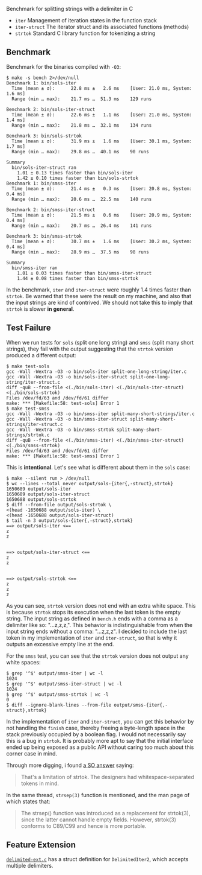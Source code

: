 Benchmark for splitting strings with a delimiter in C

- `iter`
  Management of iteration states in the function stack
- `iter-struct`
  The iterator struct and its associated functions (methods)
- `strtok`
  Standard C library function for tokenizing a string

## Benchmark

Benchmark for the binaries compiled with `-O3`:

```
$ make -s bench 2>/dev/null
Benchmark 1: bin/sols-iter
  Time (mean ± σ):      22.8 ms ±   2.6 ms    [User: 21.0 ms, System: 1.6 ms]
  Range (min … max):    21.7 ms …  51.3 ms    129 runs

Benchmark 2: bin/sols-iter-struct
  Time (mean ± σ):      22.6 ms ±   1.1 ms    [User: 21.0 ms, System: 1.4 ms]
  Range (min … max):    21.8 ms …  32.1 ms    134 runs

Benchmark 3: bin/sols-strtok
  Time (mean ± σ):      31.9 ms ±   1.6 ms    [User: 30.1 ms, System: 1.7 ms]
  Range (min … max):    29.8 ms …  40.1 ms    90 runs

Summary
  bin/sols-iter-struct ran
    1.01 ± 0.13 times faster than bin/sols-iter
    1.42 ± 0.10 times faster than bin/sols-strtok
Benchmark 1: bin/smss-iter
  Time (mean ± σ):      21.4 ms ±   0.3 ms    [User: 20.8 ms, System: 0.4 ms]
  Range (min … max):    20.6 ms …  22.5 ms    140 runs

Benchmark 2: bin/smss-iter-struct
  Time (mean ± σ):      21.5 ms ±   0.6 ms    [User: 20.9 ms, System: 0.4 ms]
  Range (min … max):    20.7 ms …  26.4 ms    141 runs

Benchmark 3: bin/smss-strtok
  Time (mean ± σ):      30.7 ms ±   1.6 ms    [User: 30.2 ms, System: 0.4 ms]
  Range (min … max):    28.9 ms …  37.5 ms    98 runs

Summary
  bin/smss-iter ran
    1.01 ± 0.03 times faster than bin/smss-iter-struct
    1.44 ± 0.08 times faster than bin/smss-strtok
```

In the benchmark, `iter` and `iter-struct` were roughly 1.4 times faster than
`strtok`. Be warned that these were the result on my machine, and also that the
input strings are kind of contrived. We should not take this to imply that
`strtok` is slower **in general**.

## Test Failure

When we run tests for `sols` (split one long string) and `smss` (split many
short strings), they fail with the output suggesting that the `strtok` version
produced a different output:

```
$ make test-sols
gcc -Wall -Wextra -O3 -o bin/sols-iter split-one-long-string/iter.c
gcc -Wall -Wextra -O3 -o bin/sols-iter-struct split-one-long-string/iter-struct.c
diff -quB --from-file <(./bin/sols-iter) <(./bin/sols-iter-struct) <(./bin/sols-strtok)
Files /dev/fd/63 and /dev/fd/61 differ
make: *** [Makefile:58: test-sols] Error 1
$ make test-smss
gcc -Wall -Wextra -O3 -o bin/smss-iter split-many-short-strings/iter.c
gcc -Wall -Wextra -O3 -o bin/smss-iter-struct split-many-short-strings/iter-struct.c
gcc -Wall -Wextra -O3 -o bin/smss-strtok split-many-short-strings/strtok.c
diff -quB --from-file <(./bin/smss-iter) <(./bin/smss-iter-struct) <(./bin/smss-strtok)
Files /dev/fd/63 and /dev/fd/61 differ
make: *** [Makefile:58: test-smss] Error 1
```

This is **intentional**. Let's see what is different about them in the `sols`
case:

```
$ make --silent run > /dev/null
$ wc --lines --total never output/sols-{iter{,-struct},strtok}
1650689 output/sols-iter
1650689 output/sols-iter-struct
1650688 output/sols-strtok
$ diff --from-file output/sols-strtok \
<(head -1650688 output/sols-iter) \
<(head -1650688 output/sols-iter-struct)
$ tail -n 3 output/sols-{iter{,-struct},strtok}
==> output/sols-iter <==
z
z


==> output/sols-iter-struct <==
z
z


==> output/sols-strtok <==
z
z
z
```

As you can see, `strtok` version does not end with an extra white space. This
is because `strtok` stops its execution when the last token is the empty
string. The input string as defined in `bench.h` ends with a comma as a
delimiter like so: "...z,z,z,". This behavior is indistinguishable from when
the input string ends without a comma: "...z,z,z". I decided to include the
last token in my implementation of `iter` and `iter-struct`, so that is why it
outputs an excessive empty line at the end.

For the `smss` test, you can see that the `strtok` version does not output any
white spaces:

```
$ grep '^$' output/smss-iter | wc -l
1024
$ grep '^$' output/smss-iter-struct | wc -l
1024
$ grep '^$' output/smss-strtok | wc -l
0
$ diff --ignore-blank-lines --from-file output/smss-{iter{,-struct},strtok}
```

In the implementation of `iter` and `iter-struct`, you can get this behavior by
not handling the `finish` case, thereby freeing a byte-length space in the
stack previously occupied by a boolean flag. I would not necessarily say this
is a bug in `strtok`. It is probably more apt to say that the initial interface
ended up being exposed as a public API without caring too much about this
corner case in mind.

Through more digging, i found [a SO answer](https://stackoverflow.com/questions/3375530/c-parse-empty-tokens-from-a-string-with-strtok/3375613#3375613)
saying:
> That's a limitation of strtok. The designers had whitespace-separated
> tokens in mind.

In the same thread, `strsep(3)` function is mentioned, and the man page of
which states that:
> The strsep() function was introduced as a replacement for strtok(3), since
> the latter cannot handle empty fields.  However, strtok(3) conforms to
> C89/C99 and hence is more portable.

## Feature Extension

[`delimited-ext.c`](delimited-ext.c) has a struct definition for
`DelimitedIter2`, which accepts multiple delimiters.
